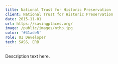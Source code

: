 ```yaml
---
title: National Trust for Historic Preservation
client: National Trust for Historic Preservation
date: 2015-11-01
url: https://savingplaces.org/
image: /public/images/nthp.jpg
color: '#41ade5'
role: UI Developer
tech: SASS, ERB
---
```


Description text here.

